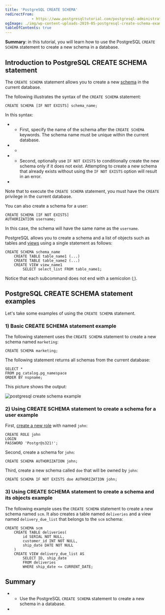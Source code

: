 ```yaml
---
title: 'PostgreSQL CREATE SCHEMA'
redirectFrom: 
            - https://www.postgresqltutorial.com/postgresql-administration/postgresql-create-schema/
ogImage: ./img/wp-content-uploads-2019-05-postgresql-create-schema-example.png
tableOfContents: true
---
```


**Summary**: in this tutorial, you will learn how to use the PostgreSQL `CREATE SCHEMA` statement to create a new schema in a database.



## Introduction to PostgreSQL CREATE SCHEMA statement



The `CREATE SCHEMA` statement allows you to create a new [schema](https://www.postgresqltutorial.com/postgresql-administration/postgresql-schema/) in the current database.



The following illustrates the syntax of the `CREATE SCHEMA` statement:



```
CREATE SCHEMA [IF NOT EXISTS] schema_name;
```



In this syntax:



- - First, specify the name of the schema after the `CREATE SCHEMA` keywords. The schema name must be unique within the current database.
- -
- - Second, optionally use `IF NOT EXISTS` to conditionally create the new schema only if it does not exist. Attempting to create a new schema that already exists without using the `IF NOT EXISTS` option will result in an error.
- 


Note that to execute the `CREATE SCHEMA` statement, you must have the `CREATE` privilege in the current database.



You can also create a schema for a user:



```
CREATE SCHEMA [IF NOT EXISTS]
AUTHORIZATION username;
```



In this case, the schema will have the same name as the `username`.



PostgreSQL allows you to create a schema and a list of objects such as tables and [views](https://www.postgresqltutorial.com/postgresql-views/) using a single statement as follows:



```
CREATE SCHEMA schema_name
    CREATE TABLE table_name1 (...)
    CREATE TABLE table_name2 (...)
    CREATE VIEW view_name1
        SELECT select_list FROM table_name1;
```



Notice that each subcommand does not end with a semicolon (;).



## PostgreSQL CREATE SCHEMA statement examples



Let's take some examples of using the `CREATE SCHEMA` statement.



### 1) Basic CREATE SCHEMA statement example



The following statement uses the `CREATE SCHEMA` statement to create a new schema named `marketing`:



```
CREATE SCHEMA marketing;
```



The following statement returns all schemas from the current database:



```
SELECT *
FROM pg_catalog.pg_namespace
ORDER BY nspname;
```



This picture shows the output:



![postgresql create schema example](./img/wp-content-uploads-2019-05-postgresql-create-schema-example.png)



### 2) Using CREATE SCHEMA statement to create a schema for a user example



First, [create a new role](https://www.postgresqltutorial.com/postgresql-administration/postgresql-roles/) with named `john`:



```
CREATE ROLE john
LOGIN
PASSWORD 'Postgr@s321!';
```



Second, create a schema for `john`:



```
CREATE SCHEMA AUTHORIZATION john;
```



Third, create a new schema called `doe` that will be owned by `john`:



```
CREATE SCHEMA IF NOT EXISTS doe AUTHORIZATION john;
```



### 3) Using CREATE SCHEMA statement to create a schema and its objects example



The following example uses the `CREATE SCHEMA` statement to create a new schema named `scm`. It also creates a table named `deliveries` and a view named `delivery_due_list` that belongs to the `scm` schema:



```
CREATE SCHEMA scm
    CREATE TABLE deliveries(
        id SERIAL NOT NULL,
        customer_id INT NOT NULL,
        ship_date DATE NOT NULL
    )
    CREATE VIEW delivery_due_list AS
        SELECT ID, ship_date
        FROM deliveries
        WHERE ship_date <= CURRENT_DATE;
```



## Summary



- - Use the PostgreSQL `CREATE SCHEMA` statement to create a new schema in a database.
- 

